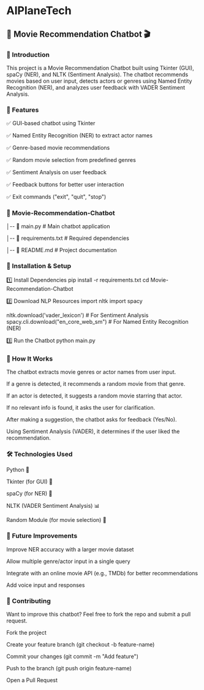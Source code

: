 # AIPlaneTech

## 📌 Movie Recommendation Chatbot 🎬

### 🌟 Introduction

This project is a Movie Recommendation Chatbot built using Tkinter (GUI), spaCy (NER), and NLTK (Sentiment Analysis). The chatbot recommends movies based on user input, detects actors or genres using Named Entity Recognition (NER), and analyzes user feedback with VADER Sentiment Analysis.

### 🚀 Features

✅ GUI-based chatbot using Tkinter

✅ Named Entity Recognition (NER) to extract actor names

✅ Genre-based movie recommendations

✅ Random movie selection from predefined genres

✅ Sentiment Analysis on user feedback

✅ Feedback buttons for better user interaction

✅ Exit commands ("exit", "quit", "stop")


### 📂 Movie-Recommendation-Chatbot

│-- 📜 main.py                   # Main chatbot application

│-- 📜 requirements.txt          # Required dependencies

│-- 📜 README.md                 # Project documentation


### 🔧 Installation & Setup

1️⃣ Install Dependencies
pip install -r requirements.txt
cd Movie-Recommendation-Chatbot

2️⃣ Download NLP Resources
import nltk
import spacy

nltk.download('vader_lexicon')  # For Sentiment Analysis
spacy.cli.download("en_core_web_sm")  # For Named Entity Recognition (NER)

3️⃣  Run the Chatbot
python main.py


### 📜 How It Works

The chatbot extracts movie genres or actor names from user input.

If a genre is detected, it recommends a random movie from that genre.

If an actor is detected, it suggests a random movie starring that actor.

If no relevant info is found, it asks the user for clarification.

After making a suggestion, the chatbot asks for feedback (Yes/No).

Using Sentiment Analysis (VADER), it determines if the user liked the recommendation.


### 🛠 Technologies Used

Python 🐍

Tkinter (for GUI) 🎨

spaCy (for NER) 🤖

NLTK (VADER Sentiment Analysis) 📊

Random Module (for movie selection) 🎲


### 🔮 Future Improvements

Improve NER accuracy with a larger movie dataset

Allow multiple genre/actor input in a single query

Integrate with an online movie API (e.g., TMDb) for better recommendations

Add voice input and responses


### 🤝 Contributing

Want to improve this chatbot? Feel free to fork the repo and submit a pull request.

Fork the project

Create your feature branch (git checkout -b feature-name)

Commit your changes (git commit -m "Add feature")

Push to the branch (git push origin feature-name)

Open a Pull Request
